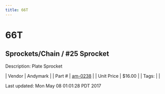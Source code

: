 ```yaml
---
title: 66T
---
```


# 66T
## Sprockets/Chain / #25 Sprocket
Description: 	Plate Sprocket 

| Vendor | Andymark | 
| Part # | [am-0238](http://www.andymark.com/Sprocket-p/am-0238.htm) | 
| Unit Price | $16.00 | 
| Tags: |  | 

Last updated: Mon May 08 01:01:28 PDT 2017